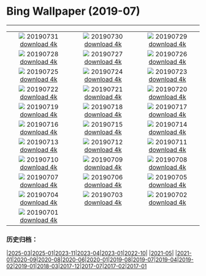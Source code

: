 # Bing Wallpaper (2019-07)
**************
| | | |
| :----: | :----: | :----: |
| ![](https://www.bing.com/th?id=OHR.LavaFlows_ZH-CN4235925500_1920x1080.jpg) 20190731 [download 4k](https://www.bing.com/th?id=OHR.LavaFlows_ZH-CN4235925500_UHD.jpg) | ![](https://www.bing.com/th?id=OHR.TreeTower_ZH-CN4181961177_1920x1080.jpg) 20190730 [download 4k](https://www.bing.com/th?id=OHR.TreeTower_ZH-CN4181961177_UHD.jpg) | ![](https://www.bing.com/th?id=OHR.TortoiseMigration_ZH-CN4128473636_1920x1080.jpg) 20190729 [download 4k](https://www.bing.com/th?id=OHR.TortoiseMigration_ZH-CN4128473636_UHD.jpg) |
| ![](https://www.bing.com/th?id=OHR.TrilliumLake_ZH-CN4079462365_1920x1080.jpg) 20190728 [download 4k](https://www.bing.com/th?id=OHR.TrilliumLake_ZH-CN4079462365_UHD.jpg) | ![](https://www.bing.com/th?id=OHR.PuffinSkomer_ZH-CN4039641381_1920x1080.jpg) 20190727 [download 4k](https://www.bing.com/th?id=OHR.PuffinSkomer_ZH-CN4039641381_UHD.jpg) | ![](https://www.bing.com/th?id=OHR.CahuitaNP_ZH-CN3985565209_1920x1080.jpg) 20190726 [download 4k](https://www.bing.com/th?id=OHR.CahuitaNP_ZH-CN3985565209_UHD.jpg) |
| ![](https://www.bing.com/th?id=OHR.ElkFallsBridge_ZH-CN3921681387_1920x1080.jpg) 20190725 [download 4k](https://www.bing.com/th?id=OHR.ElkFallsBridge_ZH-CN3921681387_UHD.jpg) | ![](https://www.bing.com/th?id=OHR.CathedralMountBuffalo_ZH-CN4341947983_1920x1080.jpg) 20190724 [download 4k](https://www.bing.com/th?id=OHR.CathedralMountBuffalo_ZH-CN4341947983_UHD.jpg) | ![](https://www.bing.com/th?id=OHR.MeerkatMob_ZH-CN3788674757_1920x1080.jpg) 20190723 [download 4k](https://www.bing.com/th?id=OHR.MeerkatMob_ZH-CN3788674757_UHD.jpg) |
| ![](https://www.bing.com/th?id=OHR.Skywalk_ZH-CN3725661090_1920x1080.jpg) 20190722 [download 4k](https://www.bing.com/th?id=OHR.Skywalk_ZH-CN3725661090_UHD.jpg) | ![](https://www.bing.com/th?id=OHR.SardiniaHawkMoth_ZH-CN3672906054_1920x1080.jpg) 20190721 [download 4k](https://www.bing.com/th?id=OHR.SardiniaHawkMoth_ZH-CN3672906054_UHD.jpg) | ![](https://www.bing.com/th?id=OHR.BuckinghamSummer_ZH-CN3519250117_1920x1080.jpg) 20190720 [download 4k](https://www.bing.com/th?id=OHR.BuckinghamSummer_ZH-CN3519250117_UHD.jpg) |
| ![](https://www.bing.com/th?id=OHR.MiquelonPanorama_ZH-CN3614818937_1920x1080.jpg) 20190719 [download 4k](https://www.bing.com/th?id=OHR.MiquelonPanorama_ZH-CN3614818937_UHD.jpg) | ![](https://www.bing.com/th?id=OHR.GodsGarden_ZH-CN3317703606_1920x1080.jpg) 20190718 [download 4k](https://www.bing.com/th?id=OHR.GodsGarden_ZH-CN3317703606_UHD.jpg) | ![](https://www.bing.com/th?id=OHR.LeatherbackTT_ZH-CN5495532728_1920x1080.jpg) 20190717 [download 4k](https://www.bing.com/th?id=OHR.LeatherbackTT_ZH-CN5495532728_UHD.jpg) |
| ![](https://www.bing.com/th?id=OHR.Narrenmuehle_ZH-CN5582540867_1920x1080.jpg) 20190716 [download 4k](https://www.bing.com/th?id=OHR.Narrenmuehle_ZH-CN5582540867_UHD.jpg) | ![](https://www.bing.com/th?id=OHR.VulpesVulpes_ZH-CN5650159325_1920x1080.jpg) 20190715 [download 4k](https://www.bing.com/th?id=OHR.VulpesVulpes_ZH-CN5650159325_UHD.jpg) | ![](https://www.bing.com/th?id=OHR.Ushitukiiwa_ZH-CN5710944706_1920x1080.jpg) 20190714 [download 4k](https://www.bing.com/th?id=OHR.Ushitukiiwa_ZH-CN5710944706_UHD.jpg) |
| ![](https://www.bing.com/th?id=OHR.WaterperryGardens_ZH-CN5767279278_1920x1080.jpg) 20190713 [download 4k](https://www.bing.com/th?id=OHR.WaterperryGardens_ZH-CN5767279278_UHD.jpg) | ![](https://www.bing.com/th?id=OHR.CradleMountain_ZH-CN5817437189_1920x1080.jpg) 20190712 [download 4k](https://www.bing.com/th?id=OHR.CradleMountain_ZH-CN5817437189_UHD.jpg) | ![](https://www.bing.com/th?id=OHR.NightofNights_ZH-CN5872572560_1920x1080.jpg) 20190711 [download 4k](https://www.bing.com/th?id=OHR.NightofNights_ZH-CN5872572560_UHD.jpg) |
| ![](https://www.bing.com/th?id=OHR.IndiaLitSpace_ZH-CN5941074986_1920x1080.jpg) 20190710 [download 4k](https://www.bing.com/th?id=OHR.IndiaLitSpace_ZH-CN5941074986_UHD.jpg) | ![](https://www.bing.com/th?id=OHR.KingsWalkway_ZH-CN5988888672_1920x1080.jpg) 20190709 [download 4k](https://www.bing.com/th?id=OHR.KingsWalkway_ZH-CN5988888672_UHD.jpg) | ![](https://www.bing.com/th?id=OHR.JaguarPantanal_ZH-CN6062516404_1920x1080.jpg) 20190708 [download 4k](https://www.bing.com/th?id=OHR.JaguarPantanal_ZH-CN6062516404_UHD.jpg) |
| ![](https://www.bing.com/th?id=OHR.ChefchaouenMorocco_ZH-CN6127993429_1920x1080.jpg) 20190707 [download 4k](https://www.bing.com/th?id=OHR.ChefchaouenMorocco_ZH-CN6127993429_UHD.jpg) | ![](https://www.bing.com/th?id=OHR.WesternArcticHerd_ZH-CN6254887608_1920x1080.jpg) 20190706 [download 4k](https://www.bing.com/th?id=OHR.WesternArcticHerd_ZH-CN6254887608_UHD.jpg) | ![](https://www.bing.com/th?id=OHR.SommerCalviCorsica_ZH-CN6313433064_1920x1080.jpg) 20190705 [download 4k](https://www.bing.com/th?id=OHR.SommerCalviCorsica_ZH-CN6313433064_UHD.jpg) |
| ![](https://www.bing.com/th?id=OHR.PeelCastle_ZH-CN6366204379_1920x1080.jpg) 20190704 [download 4k](https://www.bing.com/th?id=OHR.PeelCastle_ZH-CN6366204379_UHD.jpg) | ![](https://www.bing.com/th?id=OHR.SalcombeDevon_ZH-CN5806331292_1920x1080.jpg) 20190703 [download 4k](https://www.bing.com/th?id=OHR.SalcombeDevon_ZH-CN5806331292_UHD.jpg) | ![](https://www.bing.com/th?id=OHR.Transfagarasan_ZH-CN5760731327_1920x1080.jpg) 20190702 [download 4k](https://www.bing.com/th?id=OHR.Transfagarasan_ZH-CN5760731327_UHD.jpg) |
| ![](https://www.bing.com/th?id=OHR.BailysBeads_ZH-CN5728297739_1920x1080.jpg) 20190701 [download 4k](https://www.bing.com/th?id=OHR.BailysBeads_ZH-CN5728297739_UHD.jpg) |  |  |

### 历史归档：

|[2025-03](bing/2025-03/2025-03.md)|[2025-01](bing/2025-01/2025-01.md)|[2023-11](bing/2023-11/2023-11.md)|[2023-04](bing/2023-04/2023-04.md)|[2023-01](bing/2023-01/2023-01.md)|[2022-10](bing/2022-10/2022-10.md)|
|[2021-05](bing/2021-05/2021-05.md)|
|[2021-01](bing/2021-01/2021-01.md)|[2020-09](bing/2020-09/2020-09.md)|[2020-08](bing/2020-08/2020-08.md)|[2020-06](bing/2020-06/2020-06.md)|[2020-01](bing/2020-01/2020-01.md)|[2019-08](bing/2019-08/2019-08.md)|[2019-07](bing/2019-07/2019-07.md)|[2019-04](bing/2019-04/2019-04.md)|[2019-02](bing/2019-02/2019-02.md)|[2019-01](bing/2019-01/2019-01.md)|[2018-03](bing/2018-03/2018-03.md)|[2017-12](bing/2017-12/2017-12.md)|[2017-07](bing/2017-07/2017-07.md)|[2017-02](bing/2017-02/2017-02.md)|[2017-01](bing/2017-01/2017-01.md)